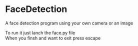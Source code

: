 # FaceDetection
A face detection program using your own camera or an image

To run it just lanch the face.py file 
<br>
When you finsh and want to exit press escape
